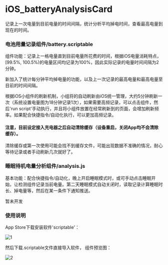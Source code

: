 # iOS_batteryAnalysisCard
 记录上一次电量到目前电量的时间间隔，统计分析平均掉电时间，查看最高电量到现在的时间。

### 电池用量记录组件/battery.scriptable

组件功能：记录上一格电量直到目前电量所花费的时间，根据iOS电量消耗特点，\[99.5%, 100.5%)的电量区间均记录为100%，因此实际记录的电量时间间隔为2分钟。

新加入了统计每分钟平均掉电量的功能，以及上一次记录的最高电量和最高电量至目前的时间间隔。

根据iOS小组件的刷新机制，小组将的自动刷新由iOS统一管理，大约5分钟刷新一次（系统设置电量图为18分钟记录1次），如果需要高频记录，可以点击组件，然后'run script'手动执行，并且将小组件放置在经常刷新到的页面，会增加刷新频率。如果配合快捷指令/自动化执行，可以更加高频记录。

#### 注意，目前设定接入充电器之后自动清除缓存（设备重启，关闭App均不会清除缓存）。

清除缓存或第一次使用可能会找不到缓存文件，可能出现数据不准确的情况，耐心等待记录或者手动刷新几次就好了。


### 睡眠待机电量分析组件/analysis.js

基本功能：配合快捷指令/自动化，晚上开启睡眠模式时，或可手动点击睡眠开始，让检测组件记录当前电量。第二天睡眠模式自动关闭时，读取记录计算睡眠时长、掉电量等，然后在某一条件下通知推送。

暂未开发

### 使用说明

App Store下载安装软件'scriptable'：

![1](https://user-images.githubusercontent.com/66932433/147191575-8771ba6b-daa9-4973-b9c4-e766faf18c64.jpg)

然后下载.scriptable文件直接导入软件，
组件预览图：

![2](https://user-images.githubusercontent.com/66932433/147191672-0f2b1337-7eda-4bb6-ba92-3a07839675be.jpg)
